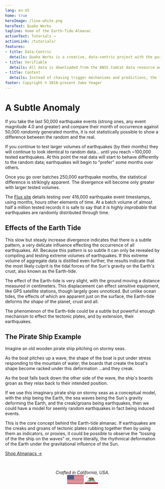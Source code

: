 ```yaml
---
lang: en-US
home: true
heroImage: /line-white.png
heroText: Quake Works
tagline: Home of the Earth-Tide Almanac
actionText: Tutorials →
actionLink: /tutorials/
features:
- title: Data-Centric
  details: Quake Works is a creative, data-centric project with the purpose of displaying large volumes of earthquake data in a simple, informative and scare-free way.
- title: Verifiable
  details: All data is downloaded from the ANSS ComCat data resource and displayed in an easy-to-verify manner.
- title: Context
  details: Instead of chasing trigger mechanisms and predictions, the focus here is on observing earthquake events in a broader context of time and activity trends.
footer: Copyright © 2018-present Jake Yeager
---
```


# A Subtle Anomaly

If you take the last 50,000 earthquake events (strong ones, any event magnitude 4.0 and greater) and compare their month of occurrence against 50,000 *randomly* generated months, it is not statistically possible to show a difference between the random and the real.

If you continue to test larger volumes of earthquakes (by their months) they will continue to look identical to random data… until you reach ~100,000 tested earthquakes. At this point the real data will start to behave differently to the random data; earthquakes will begin to "prefer" some months over others.

Once you go over batches 250,000 earthquake months, the statistical difference is strikingly apparent. The divergence will become only greater with larger tested volumes.

The [Flux site](https://flux.quake.works) details testing over 416,000 earthquake event timestamps, using months, hours other elements of time. At a batch volume of almost half a million tested records it is safe to say that *it is highly improbable* that earthquakes are randomly distributed through time.

## Effects of the Earth Tide

This slow but steady increase divergence indicates that there is a subtle pattern, a very delicate influence effecting the occurrence of all earthquakes. All. Because this pattern is so subtle it can only be revealed by compiling and testing extreme volumes of earthquakes. If this extreme volume of aggregate data is distilled even further, the results indicate that the most likely culprit is the tidal forces of the Sun's gravity on the Earth's crust, also known as the Earth-tide.

The effect of the Earth-tide is very slight, with the ground moving a distance measured in centimeters. This displacement can effect sensitive equipment, like GPS satellite stations, though largely goes unnoticed. But unlike ocean tides, the effects of which are apparent just on the surface, the Earth-tide deforms *the shape* of the planet, crust and all.

The phenomenon of the Earth-tide could be a subtle but powerful enough mechanism to effect the tectonic plates, and by extension, their earthquakes.

## The Pirate Ship Example

Imagine an old wooden pirate ship pitching on stormy seas.

As the boat pitches up a wave, the shape of the boat is put under stress responding to the mountain of water; the boards that create the boat's shape become racked under this deformation ...and they creak.

As the boat falls back down the other side of the wave, the ship's boards groan as they relax back to their intended position.

If we use this imaginary pirate ship on stormy seas as a conceptual model, with the ship being the Earth, the sea waves being the Sun's gravity deforming the Earth, and the creak/groans being earthquakes, then we could have a model for seemly random earthquakes in fact being induced events.

This is the core concept behind the Earth-tide almanac. If earthquakes are the creaks and groans of tectonic plates rubbing together then by using them as indicators, or proxies, it could be possible to observe the “tossing of the the ship on the waves” or, more literally, the rhythmical deformation of the Earth under the gravitational influence of the Sun.

<p class="hero action">
<a class="nav-link action-button" href="https://shop.quake.works" target="_blank">Shop Almanacs →</a>
</p>
<br>

<p align="center">
<em>Crafted in California, USA.</em>
<br>
<img src="./_media/footer-flags.png" style="width:100px;" alt="flags">
</p>